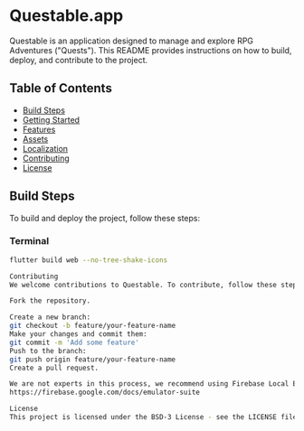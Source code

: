 # Questable.app

Questable is an application designed to manage and explore RPG Adventures ("Quests"). This README provides instructions on how to build, deploy, and contribute to the project.

## Table of Contents

- [Build Steps](#build-steps)
- [Getting Started](#getting-started)
- [Features](#features)
- [Assets](#assets)
- [Localization](#localization)
- [Contributing](#contributing)
- [License](#license)

## Build Steps

To build and deploy the project, follow these steps:

### Terminal

```sh
flutter build web --no-tree-shake-icons

Contributing
We welcome contributions to Questable. To contribute, follow these steps:

Fork the repository.

Create a new branch:
git checkout -b feature/your-feature-name
Make your changes and commit them:
git commit -m 'Add some feature'
Push to the branch:
git push origin feature/your-feature-name
Create a pull request.

We are not experts in this process, we recommend using Firebase Local Emulator Suite and helping us document the process:
https://firebase.google.com/docs/emulator-suite

License
This project is licensed under the BSD-3 License - see the LICENSE file for details.